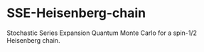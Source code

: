 # SSE-Heisenberg-chain
Stochastic Series Expansion Quantum Monte Carlo for a spin-1/2 Heisenberg chain.
